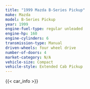 ```yaml
---
title: "1999 Mazda B-Series Pickup"
make: Mazda
model: B-Series Pickup
year: 1999
engine-fuel-type: regular unleaded
engine-hp: 160
engine-cylinders: 6
transmission-type: Manual
driven-wheels: four wheel drive
number-of-doors: 4
market-category: N/A
vehicle-size: Compact
vehicle-style: Extended Cab Pickup
---
```


{{< car_info >}}
